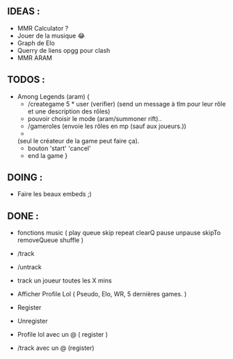 ## IDEAS :

- MMR Calculator ?
- Jouer de la musique :joy:
- Graph de Elo
- Querry de liens opgg pour clash
- MMR ARAM 

## TODOS : 

- Among Legends (aram) {
	- /creategame 5 * user (verifier) (send un message à tlm pour leur rôle et une description des rôles)
	- pouvoir choisir le mode (aram/summoner rift)..
	- /gameroles (envoie les rôles en mp (sauf aux joueurs.))
	- 
	(seul le créateur de la game peut faire ça).
	- bouton 'start' 'cancel'
	- end la game
}
	
## DOING : 

- Faire les beaux embeds ;)

## DONE : 

- fonctions music (
	play
	queue
	skip
	repeat
	clearQ
	pause
	unpause
	skipTo
	removeQueue
	shuffle
)

- /track
- /untrack
- track un joueur toutes les X mins

- Afficher Profile Lol ( Pseudo, Elo, WR, 5 dernières games. )
- Register
- Unregister
- Profile lol avec un @ ( register )
- /track avec un @ (register)
